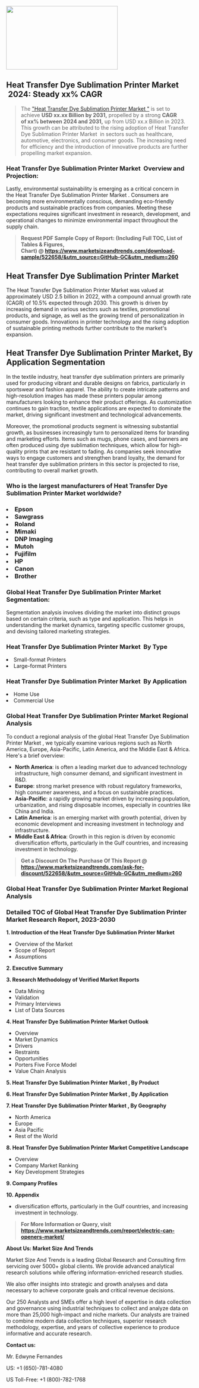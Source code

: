 <p><img class="alignnone size-medium wp-image-20088" src="https://ffe5etoiles.com/wp-content/uploads/2024/12/MST1-300x171.png" alt="" width="300" height="171" /></p><h2 id="ember46" class="ember-view reader-text-block__heading-2">Heat Transfer Dye Sublimation Printer Market &nbsp;2024: Steady&nbsp;xx% CAGR</h2><blockquote id="ember47" class="ember-view reader-text-block__blockquote">The&nbsp;<a class="app-aware-link " href="https://www.marketsizeandtrends.com/download-sample/522658/&utm_source=GitHub-GC&utm_medium=260" target="_blank" data-test-app-aware-link="">"Heat Transfer Dye Sublimation Printer Market "</a>&nbsp;is set to achieve&nbsp;<strong>USD&nbsp;xx.xx&nbsp;Billion by 2031,</strong>&nbsp;propelled by a strong&nbsp;<strong>CAGR of&nbsp;xx% between 2024 and 2031,</strong>&nbsp;up from USD xx.x Billion in 2023. This growth can be attributed to the rising adoption of&nbsp;Heat Transfer Dye Sublimation Printer Market &nbsp;in sectors such as healthcare, automotive, electronics, and consumer goods. The increasing need for efficiency and the introduction of innovative products are further propelling market expansion.</blockquote><h3 id="ember48" class="ember-view reader-text-block__heading-3">Heat Transfer Dye Sublimation Printer Market &nbsp;Overview and Projection:</h3><p id="ember49" class="ember-view reader-text-block__paragraph">Lastly, environmental sustainability is emerging as a critical concern in the&nbsp;Heat Transfer Dye Sublimation Printer Market . Consumers are becoming more environmentally conscious, demanding eco-friendly products and sustainable practices from companies. Meeting these expectations requires significant investment in research, development, and operational changes to minimize environmental impact throughout the supply chain.</p><blockquote id="ember50" class="ember-view reader-text-block__blockquote"><strong>Request PDF Sample Copy of Report: (Including Full TOC, List of Tables &amp; Figures, Chart)&nbsp;@&nbsp;<strong><a href="https://www.marketsizeandtrends.com/download-sample/522658/&utm_source=GitHub-GC&utm_medium=260" target="_blank">https://www.marketsizeandtrends.com/download-sample/522658/&utm_source=GitHub-GC&utm_medium=260</a></strong></strong></blockquote><h3 class=""> <h2>Heat Transfer Dye Sublimation Printer Market</h2><p>The Heat Transfer Dye Sublimation Printer Market was valued at approximately USD 2.5 billion in 2022, with a compound annual growth rate (CAGR) of 10.5% expected through 2030. This growth is driven by increasing demand in various sectors such as textiles, promotional products, and signage, as well as the growing trend of personalization in consumer goods. Innovations in printer technology and the rising adoption of sustainable printing methods further contribute to the market's expansion.</p><h2>Heat Transfer Dye Sublimation Printer Market, By Application Segmentation</h2><p>In the textile industry, heat transfer dye sublimation printers are primarily used for producing vibrant and durable designs on fabrics, particularly in sportswear and fashion apparel. The ability to create intricate patterns and high-resolution images has made these printers popular among manufacturers looking to enhance their product offerings. As customization continues to gain traction, textile applications are expected to dominate the market, driving significant investment and technological advancements.</p><p>Moreover, the promotional products segment is witnessing substantial growth, as businesses increasingly turn to personalized items for branding and marketing efforts. Items such as mugs, phone cases, and banners are often produced using dye sublimation techniques, which allow for high-quality prints that are resistant to fading. As companies seek innovative ways to engage customers and strengthen brand loyalty, the demand for heat transfer dye sublimation printers in this sector is projected to rise, contributing to overall market growth.</p></h3><h3 id="" class="">Who is the largest manufacturers of&nbsp;Heat Transfer Dye Sublimation Printer Market worldwide?</h3><h3 class=""></Li><Li>Epson</Li><Li> Sawgrass</Li><Li> Roland</Li><Li> Mimaki</Li><Li> DNP Imaging</Li><Li> Mutoh</Li><Li> Fujifilm</Li><Li> HP</Li><Li> Canon</Li><Li> Brother</h3><h3 id="ember53" class="ember-view reader-text-block__heading-3">Global&nbsp;Heat Transfer Dye Sublimation Printer Market Segmentation:</h3><p id="ember54" class="ember-view reader-text-block__paragraph">Segmentation analysis involves dividing the market into distinct groups based on certain criteria, such as type and application. This helps in understanding the market dynamics, targeting specific customer groups, and devising tailored marketing strategies.</p><h3 id="" class="">Heat Transfer Dye Sublimation Printer Market &nbsp;By Type</h3><p></Li><Li>Small-format Printers</Li><Li> Large-format Printers</p><h3 id="" class="">Heat Transfer Dye Sublimation Printer Market &nbsp;By Application</h3><p class=""></Li><Li>Home Use</Li><Li> Commercial Use</p><h3 id="ember62" class="ember-view reader-text-block__heading-3">Global Heat Transfer Dye Sublimation Printer Market Regional Analysis</h3><p id="ember63" class="ember-view reader-text-block__paragraph">To conduct a regional analysis of the global Heat Transfer Dye Sublimation Printer Market , we typically examine various regions such as North America, Europe, Asia-Pacific, Latin America, and the Middle East &amp; Africa. Here's a brief overview:</p><ul><li><strong>North America</strong>: is often a leading market due to advanced technology infrastructure, high consumer demand, and significant investment in R&amp;D.</li><li><strong>Europe</strong>: strong market presence with robust regulatory frameworks, high consumer awareness, and a focus on sustainable practices.</li><li><strong>Asia-Pacific</strong>: a rapidly growing market driven by increasing population, urbanization, and rising disposable incomes, especially in countries like China and India.</li><li><strong>Latin America</strong>: is an emerging market with growth potential, driven by economic development and increasing investment in technology and infrastructure.</li><li><strong>Middle East &amp; Africa</strong>: Growth in this region is driven by economic diversification efforts, particularly in the Gulf countries, and increasing investment in technology.</li></ul><blockquote id="ember61" class="ember-view reader-text-block__blockquote"><strong>Get a Discount On The Purchase Of This Report @ <strong><a href="https://html-cleaner.com/" target="">https://www.marketsizeandtrends.com/ask-for-discount/522658/&utm_source=GitHub-GC&utm_medium=260</a></strong></strong></blockquote><h3 id="ember62" class="ember-view reader-text-block__heading-3">Global Heat Transfer Dye Sublimation Printer Market Regional Analysis</h3><h3 id="" class="">Detailed TOC of Global Heat Transfer Dye Sublimation Printer Market Research Report, 2023-2030</h3><p id="" class=""><strong>1. Introduction of the Heat Transfer Dye Sublimation Printer Market </strong></p><ul><li>Overview of the Market</li><li>Scope of Report</li><li>Assumptions</li></ul><p id="" class=""><strong>2. Executive Summary</strong></p><p id="" class=""><strong>3. Research Methodology of Verified Market Reports</strong></p><ul><li>Data Mining</li><li>Validation</li><li>Primary Interviews</li><li>List of Data Sources</li></ul><p id="" class=""><strong>4. Heat Transfer Dye Sublimation Printer Market Outlook</strong></p><ul><li>Overview</li><li>Market Dynamics</li><li>Drivers</li><li>Restraints</li><li>Opportunities</li><li>Porters Five Force Model</li><li>Value Chain Analysis</li></ul><p id="" class=""><strong>5. Heat Transfer Dye Sublimation Printer Market , By Product</strong></p><p id="" class=""><strong>6. Heat Transfer Dye Sublimation Printer Market , By Application</strong></p><p id="" class=""><strong>7. Heat Transfer Dye Sublimation Printer Market , By Geography</strong></p><ul><li>North America</li><li>Europe</li><li>Asia Pacific</li><li>Rest of the World</li></ul><p id="" class=""><strong>8. Heat Transfer Dye Sublimation Printer Market Competitive Landscape</strong></p><ul><li>Overview</li><li>Company Market Ranking</li><li>Key Development Strategies</li></ul><p id="" class=""><strong>9. Company Profiles</strong></p><p id="" class=""><strong>10. Appendix</strong></p><ul><li>diversification efforts, particularly in the Gulf countries, and increasing investment in technology.</li></ul><blockquote id="ember65" class="ember-view reader-text-block__blockquote"><strong>For More Information or Query, visit <strong><strong><a href="https://html-cleaner.com/" target="">https://www.marketsizeandtrends.com/report/electric-can-openers-market/</a></strong></strong></strong></blockquote><p id="" class=""><strong>About Us: Market Size And Trends</strong></p><p id="" class="">Market Size And Trends is a leading Global Research and Consulting firm servicing over 5000+ global clients. We provide advanced analytical research solutions while offering information-enriched research studies.</p><p id="" class="">We also offer insights into strategic and growth analyses and data necessary to achieve corporate goals and critical revenue decisions.</p><p id="" class="">Our 250 Analysts and SMEs offer a high level of expertise in data collection and governance using industrial techniques to collect and analyze data on more than 25,000 high-impact and niche markets. Our analysts are trained to combine modern data collection techniques, superior research methodology, expertise, and years of collective experience to produce informative and accurate research.</p><p id="" class=""><strong>Contact us:</strong></p><p id="" class="">Mr. Edwyne Fernandes</p><p id="" class="">US: +1 (650)-781-4080</p><p id="" class="">US Toll-Free: +1 (800)-782-1768</p>
